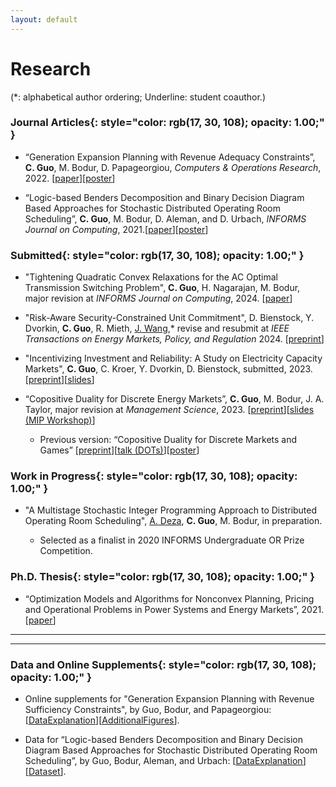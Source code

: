 ```yaml
---
layout: default
---
```


# Research

(*: alphabetical author ordering; Underline: student coauthor.)

### **Journal Articles**{: style="color: rgb(17, 30, 108); opacity: 1.00;" }

* “Generation Expansion Planning with Revenue Adequacy Constraints”, **C. Guo**, M. Bodur, D. Papageorgiou, *Computers & Operations Research*, 2022. [[<u>paper</u>](https://www.sciencedirect.com/science/article/pii/S0305054822000363)][[<u>poster</u>](/docs/MINLP2019_Poster.pdf)]

* “Logic-based Benders Decomposition and Binary Decision Diagram Based Approaches for Stochastic Distributed Operating Room Scheduling”, **C. Guo**, M. Bodur, D. Aleman, and D. Urbach, *INFORMS Journal on Computing*, 2021.[[<u>paper</u>](https://pubsonline.informs.org/doi/abs/10.1287/ijoc.2020.1036)][[<u>poster</u>](/docs/sdors_poster.pdf)]

### **Submitted**{: style="color: rgb(17, 30, 108); opacity: 1.00;" }

* "Tightening Quadratic Convex Relaxations for the AC Optimal Transmission Switching Problem", **C. Guo**, H. Nagarajan, M. Bodur, major revision at *INFORMS Journal on Computing*, 2024. [[<u>paper</u>](https://optimization-online.org/2022/12/tightening-quadratic-convex-relaxations-for-the-ac-optimal-transmission-switching-problem/)]

* "Risk-Aware Security-Constrained Unit Commitment", D. Bienstock, Y. Dvorkin, **C. Guo**, R. Mieth, <u>J. Wang</u>,\* revise and resubmit at *IEEE Transactions on Energy Markets, Policy, and Regulation* 2024. [[<u>preprint</u>](https://arxiv.org/abs/2311.17254)]

* "Incentivizing Investment and Reliability: A Study on Electricity Capacity Markets", **C. Guo**, C. Kroer, Y. Dvorkin, D. Bienstock, submitted, 2023. [[<u>preprint</u>](https://arxiv.org/abs/2311.06426)][[<u>slides</u>](/docs/CM_slides.pdf)]

* “Copositive Duality for Discrete Energy Markets”, **C. Guo**, M. Bodur, J. A. Taylor, major revision at *Management Science*, 2023. [[<u>preprint</u>](https://optimization-online.org/wp-content/uploads/2021/01/COPDualityApp-1.pdf)][[<u>slides (MIP Workshop)</u>](/docs/COPPricing_slides.pdf)]

    * Previous version: “Copositive Duality for Discrete Markets and Games” [[<u>preprint</u>](https://arxiv.org/abs/2101.05379)][[<u>talk (DOTs)</u>](https://www.youtube.com/watch?v=ihDWyAHSMJ4&t=1s&ab_channel=DiscreteOptimizationTalks)][[<u>poster</u>](/docs/COP_Poster.pdf)]

### **Work in Progress**{: style="color: rgb(17, 30, 108); opacity: 1.00;" }

* "A Multistage Stochastic Integer Programming Approach to Distributed Operating Room Scheduling", <u>A. Deza</u>, **C. Guo**, M. Bodur, in preparation.

  * Selected as a finalist in 2020 INFORMS Undergraduate OR Prize Competition.

### **Ph.D. Thesis**{: style="color: rgb(17, 30, 108); opacity: 1.00;" }

* “Optimization Models and Algorithms for Nonconvex Planning, Pricing and Operational Problems in Power Systems and Energy Markets”, 2021.[[<u>paper</u>](https://www.proquest.com/docview/2612433603?pq-origsite=gscholar&fromopenview=true)]

----------------
<!--
### **Upcoming Conferences and Presentations**{: style="color: rgb(17, 30, 108); opacity: 1.00;" }

* PSERC, Atlanta, GA, December 2023

* INFORMS Optimization Society Conference, Houston, TX, March 2024 -->

<!-- * MIP Workshop 2023, Los Angeles, CA, May 2023 -->

<!-- * "Copositive Duality for Discrete Markets and Games"

  * INFORMS Annual Meeting, Anaheim, CA, October 2021
  * International Conference on Game Theory (poster), Virtual, July 2021
  * IPCO Conference (poster), Virtual, June 2021
  * CORS Annual Conference, Virtual, June 2021
  * MIP Workshop (poster), Virtual, May 2021
  * Grid Science Winter School (poster), Virtual, January 2021
  * Discrete Optimization Talks (DOTs), Virtual, December 2020
  * INFORMS Annual Meeting, Virtual, November 2020

* “Generation Expansion Planning with Revenue Adequacy Constraints”

  * INFORMS Annual Meeting, Seattle, WA, October 2019
  * DIMACS Workshop on MINLP (poster), Montreal, QC, October 2019
  * Optimization Days, Montreal, QC, May 2019


* “Logic-Based Benders Decomposition and Binary Decision Diagram Based Approaches for Stochastic Distributed Operating Room Scheduling”

  * INFORMS Annual Meeting, Seattle, WA, October 2019
  * MIP Workshop (poster), Boston, MA, July 2019
  * INFORMS Computing Society Conference, Knoxville, TN, January 2019
  * MIE Graduate Research Symposium (poster), Toronto, ON, June 2018 -->

----------------

### **Data and Online Supplements**{: style="color: rgb(17, 30, 108); opacity: 1.00;" }
* Online supplements for "Generation Expansion Planning with Revenue Sufficiency Constraints", by Guo, Bodur, and Papageorgiou: [[<u>DataExplanation</u>](/docs/profitability_dataDocumentation.pdf)][[<u>AdditionalFigures</u>](/docs/AdditionalFigures.pdf)].

* Data for “Logic-based Benders Decomposition and Binary Decision Diagram Based Approaches for Stochastic Distributed Operating
Room Scheduling”, by Guo, Bodur, Aleman, and Urbach: [[<u>DataExplanation</u>](/docs/SDORS_DataDescription.pdf)][[<u>Dataset</u>](/docs/SDORS_Instances.zip)].

&nbsp;
&nbsp;
&nbsp;
&nbsp;
